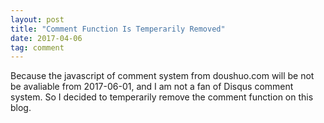```yaml
---
layout: post
title: "Comment Function Is Temperarily Removed"
date: 2017-04-06
tag: comment
---
```


Because the javascript of comment system from doushuo.com will be not be avaliable from 2017-06-01, and I am not a fan of Disqus comment system.
So I decided to temperarily remove the comment function on this blog.
